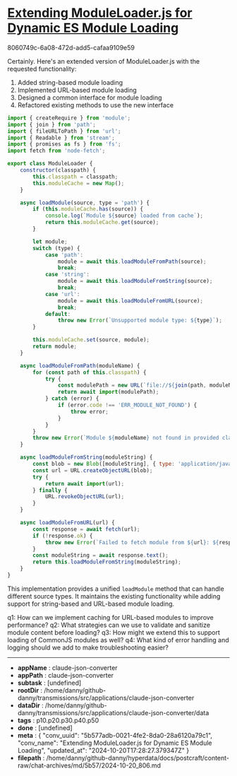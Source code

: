 # [Extending ModuleLoader.js for Dynamic ES Module Loading](https://claude.ai/chat/5b577adb-0021-4fe2-8da0-28a6120a79c1)

8060749c-6a08-472d-add5-cafaa9109e59

 Certainly. Here's an extended version of ModuleLoader.js with the requested functionality:

1. Added string-based module loading
2. Implemented URL-based module loading
3. Designed a common interface for module loading
4. Refactored existing methods to use the new interface

```javascript
import { createRequire } from 'module';
import { join } from 'path';
import { fileURLToPath } from 'url';
import { Readable } from 'stream';
import { promises as fs } from 'fs';
import fetch from 'node-fetch';

export class ModuleLoader {
    constructor(classpath) {
        this.classpath = classpath;
        this.moduleCache = new Map();
    }

    async loadModule(source, type = 'path') {
        if (this.moduleCache.has(source)) {
            console.log(`Module ${source} loaded from cache`);
            return this.moduleCache.get(source);
        }

        let module;
        switch (type) {
            case 'path':
                module = await this.loadModuleFromPath(source);
                break;
            case 'string':
                module = await this.loadModuleFromString(source);
                break;
            case 'url':
                module = await this.loadModuleFromURL(source);
                break;
            default:
                throw new Error(`Unsupported module type: ${type}`);
        }

        this.moduleCache.set(source, module);
        return module;
    }

    async loadModuleFromPath(moduleName) {
        for (const path of this.classpath) {
            try {
                const modulePath = new URL(`file://${join(path, moduleName)}.js`).href;
                return await import(modulePath);
            } catch (error) {
                if (error.code !== 'ERR_MODULE_NOT_FOUND') {
                    throw error;
                }
            }
        }
        throw new Error(`Module ${moduleName} not found in provided classpath`);
    }

    async loadModuleFromString(moduleString) {
        const blob = new Blob([moduleString], { type: 'application/javascript' });
        const url = URL.createObjectURL(blob);
        try {
            return await import(url);
        } finally {
            URL.revokeObjectURL(url);
        }
    }

    async loadModuleFromURL(url) {
        const response = await fetch(url);
        if (!response.ok) {
            throw new Error(`Failed to fetch module from ${url}: ${response.statusText}`);
        }
        const moduleString = await response.text();
        return this.loadModuleFromString(moduleString);
    }
}
```

This implementation provides a unified `loadModule` method that can handle different source types. It maintains the existing functionality while adding support for string-based and URL-based module loading.

q1: How can we implement caching for URL-based modules to improve performance?
q2: What strategies can we use to validate and sanitize module content before loading?
q3: How might we extend this to support loading of CommonJS modules as well?
q4: What kind of error handling and logging should we add to make troubleshooting easier?

---

* **appName** : claude-json-converter
* **appPath** : claude-json-converter
* **subtask** : [undefined]
* **rootDir** : /home/danny/github-danny/transmissions/src/applications/claude-json-converter
* **dataDir** : /home/danny/github-danny/transmissions/src/applications/claude-json-converter/data
* **tags** : p10.p20.p30.p40.p50
* **done** : [undefined]
* **meta** : {
  "conv_uuid": "5b577adb-0021-4fe2-8da0-28a6120a79c1",
  "conv_name": "Extending ModuleLoader.js for Dynamic ES Module Loading",
  "updated_at": "2024-10-20T17:28:27.379347Z"
}
* **filepath** : /home/danny/github-danny/hyperdata/docs/postcraft/content-raw/chat-archives/md/5b57/2024-10-20_806.md